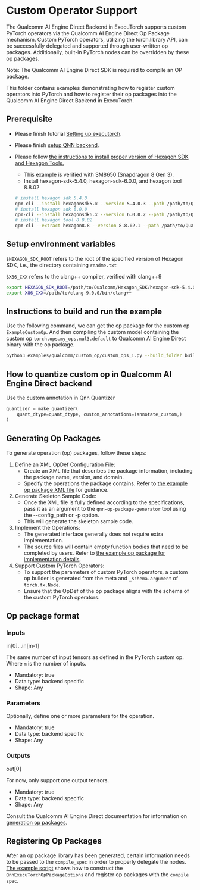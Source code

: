 # Custom Operator Support
The Qualcomm AI Engine Direct Backend in ExecuTorch supports custom PyTorch operators via the Qualcomm AI Engine Direct Op Package mechanism. Custom PyTorch operators, utilizing the torch.library API, can be successfully delegated and supported through user-written op packages. Additionally, built-in PyTorch nodes can be overridden by these op packages.

Note: The Qualcomm AI Engine Direct SDK is required to compile an OP package.

This folder contains examples demonstrating how to register custom operators into PyTorch and how to register their op packages into the Qualcomm AI Engine Direct Backend in ExecuTorch.
## Prerequisite

- Please finish tutorial [Setting up executorch](https://pytorch.org/executorch/stable/getting-started-setup).

- Please finish [setup QNN backend](../../../docs/source/backends-qualcomm.md).

- Please follow [the instructions to install proper version of Hexagon SDK and Hexagon Tools.](https://docs.qualcomm.com/bundle/publicresource/topics/80-63442-50/linux_setup.html#htp-and-dsp)
  - This example is verified with SM8650 (Snapdragon 8 Gen 3).
  - Install hexagon-sdk-5.4.0, hexagon-sdk-6.0.0, and hexagon tool 8.8.02
  ```bash
  # install hexagon sdk 5.4.0
  qpm-cli --install hexagonsdk5.x --version 5.4.0.3 --path /path/to/Qualcomm/Hexagon_SDK/hexagon-sdk-5.4.0
  # install hexagon sdk 6.0.0
  qpm-cli --install hexagonsdk6.x --version 6.0.0.2 --path /path/to/Qualcomm/Hexagon_SDK/hexagon-sdk-6.0.0
  # install hexagon tool 8.8.02
  qpm-cli --extract hexagon8.8 --version 8.8.02.1 --path /path/to/Qualcomm/Hexagon_SDK/hexagon-sdk-6.0.0/tools/HEXAGON_Tools/8.8.02
  ```

## Setup environment variables
`$HEXAGON_SDK_ROOT` refers to the root of the specified version of Hexagon SDK, i.e., the directory containing `readme.txt`

`$X86_CXX` refers to the clang++ compiler, verified with clang++9

```bash
export HEXAGON_SDK_ROOT=/path/to/Qualcomm/Hexagon_SDK/hexagon-sdk-5.4.0
export X86_CXX=/path/to/clang-9.0.0/bin/clang++
```


## Instructions to build and run the example
Use the following command, we can get the op package for the custom op `ExampleCustomOp`. And then compiling the custom model containing the custom op `torch.ops.my_ops.mul3.default` to Qualcomm AI Engine Direct binary with the op package.

```bash
python3 examples/qualcomm/custom_op/custom_ops_1.py --build_folder build-android -s <device_serial> -H <host> -m SM8650 --op_package_dir examples/qualcomm/custom_op/example_op_package_htp/ExampleOpPackage --build_op_package
```

## How to quantize custom op in Qualcomm AI Engine Direct backend
Use the custom annotation in Qnn Quantizer
```python
quantizer = make_quantizer(
    quant_dtype=quant_dtype, custom_annotations=(annotate_custom,)
)
```

## Generating Op Packages
To generate operation (op) packages, follow these steps:

1. Define an XML OpDef Configuration File:
    - Create an XML file that describes the package information, including the package name, version, and domain.
    - Specify the operations the package contains. Refer to [the example op package XML file](example_op_package_htp/ExampleOpPackage/config/example_op_package_htp.xml) for guidance.
2. Generate Skeleton Sample Code:
    - Once the XML file is fully defined according to the specifications, pass it as an argument to the `qnn-op-package-generator` tool using the --config_path or -p option.
    - This will generate the skeleton sample code.
3. Implement the Operations:
    - The generated interface generally does not require extra implementation.
    - The source files will contain empty function bodies that need to be completed by users. Refer to [the example op package for implementation details](example_op_package_htp/ExampleOpPackage/src/ops/ExampleCustomOp.cpp).
4. Support Custom PyTorch Operators:
    - To support the parameters of custom PyTorch operators, a custom op builder is generated from the meta and `_schema.argument` of `torch.fx.Node`.
    - Ensure that the OpDef of the op package aligns with the schema of the custom PyTorch operators.

## Op package format 
### Inputs 
in[0]…in[m-1]

The same number of input tensors as defined in the PyTorch custom op. Where ``m`` is
the number of inputs.

* Mandatory: true
* Data type: backend specific
* Shape: Any

### Parameters

Optionally, define one or more parameters for the operation.
* Mandatory: true
* Data type: backend specific
* Shape: Any

### Outputs
out[0]

For now, only support one output tensors.

* Mandatory: true
* Data type: backend specific
* Shape: Any

Consult the Qualcomm AI Engine Direct documentation for information on [generation op packages](https://docs.qualcomm.com/bundle/publicresource/topics/80-63442-50/op_def_schema.html).

## Registering Op Packages
After an op package library has been generated, certain information needs to be passed to the `compile_spec` in order to properly delegate the nodes. [The example script](custom_ops_1.py) shows how to construct the `QnnExecuTorchOpPackageOptions` and register op packages with the `compile spec`.

